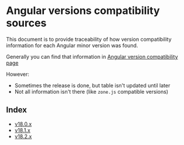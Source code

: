 # Angular versions compatibility sources

This document is to provide traceability of how version compatibility information for each Angular minor version was found.

Generally you can find that information in [Angular version compatibility page]

[Angular version compatibility page]: https://angular.dev/reference/versions

However:

- Sometimes the release is done, but table isn't updated until later
- Not all information isn't there (like `zone.js` compatible versions)

## Index

- [v18.0.x](./v18.0.x.md)
- [v18.1.x](./v18.1.x.md)
- [v18.2.x](./v18.2.x.md)
